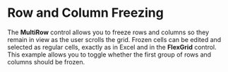 Row and Column Freezing
=======================

The **MultiRow** control allows you to freeze rows and columns so they remain in view as the user scrolls the grid. Frozen cells can be edited and selected as regular cells, exactly as in Excel and in the **FlexGrid** control. This example allows you to toggle whether the first group of rows and columns should be frozen.